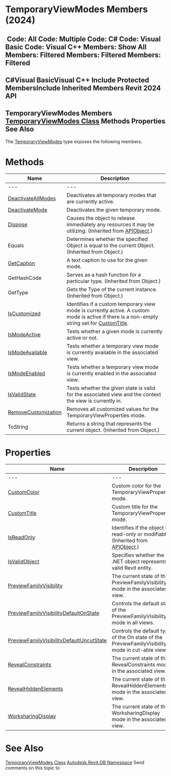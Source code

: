 # TemporaryViewModes Members (2024)

﻿
 Code: All Code: Multiple Code: C# Code: Visual Basic Code: Visual C++  Members: Show All Members: Filtered Members: Filtered Members: Filtered   
---  
C#Visual BasicVisual C++
Include Protected MembersInclude Inherited Members
Revit 2024 API  
---  
TemporaryViewModes Members  
[TemporaryViewModes Class](cf6ecc84-e459-55c5-a4d7-d88ae4033a23.md "TemporaryViewModes Class") Methods Properties See Also  
---  
The [TemporaryViewModes](cf6ecc84-e459-55c5-a4d7-d88ae4033a23.md "TemporaryViewModes Class") type exposes the following members.
# Methods
| Name | Description |
| --- | --- |
| --- | --- | --- |
| [DeactivateAllModes](d3ca63c1-b150-c1cd-2610-7083bd1b8263.md "DeactivateAllModes Method") | Deactivates all temporary modes that are currently active. |
| [DeactivateMode](a260a05e-3c58-6d09-901d-a99dfb39186b.md "DeactivateMode Method") | Deactivates the given temporary mode. |
| [Dispose](7c03212a-b587-1c89-3912-efea0d2619c5.md "Dispose Method") | Causes the object to release immediately any resources it may be utilizing. (Inherited from [APIObject](beb86ef5-39ad-3f0d-0cd9-0c929387a2bb.md "APIObject Class").) |
| Equals | Determines whether the specified Object is equal to the current Object. (Inherited from Object.) |
| [GetCaption](832c859a-4a42-4c2b-8a78-6b15d60f8773.md "GetCaption Method") | A text caption to use for the given mode. |
| GetHashCode | Serves as a hash function for a particular type.  (Inherited from Object.) |
| GetType | Gets the Type of the current instance. (Inherited from Object.) |
| [IsCustomized](c7177927-a0b0-0811-675e-87156d8ac40f.md "IsCustomized Method") | Identifies if a custom temporary view mode is currently active. A custom mode is active if there is a non-empty string set for [CustomTitle](9e59ad90-ea34-b2ee-6893-cd425aadb90f.md "CustomTitle Property"). |
| [IsModeActive](e65c3c3b-2c32-b680-03dd-17ee2318da41.md "IsModeActive Method") | Tests whether a given mode is currently active or not. |
| [IsModeAvailable](c5f8afb6-23aa-1c3f-c637-8cf2e3d09239.md "IsModeAvailable Method") | Tests whether a temporary view mode is currently available in the associated view. |
| [IsModeEnabled](e1b1ad8e-9cee-1969-441d-a8f567874cff.md "IsModeEnabled Method") | Tests whether a temporary view mode is currently enabled in the associated view. |
| [IsValidState](58a050cd-be15-c5f6-fb03-8bd16462faee.md "IsValidState Method") | Tests whether the given state is valid for the associated view and the context the view is currently in. |
| [RemoveCustomization](af568f76-72cd-ee0a-ab1d-b1bd13f2daf2.md "RemoveCustomization Method") | Removes all customized values for the TemporaryViewProperties mode. |
| ToString | Returns a string that represents the current object. (Inherited from Object.) |

# Properties
| Name | Description |
| --- | --- |
| --- | --- | --- |
| [CustomColor](45773356-1d6a-ad77-1fe3-26d575405f28.md "CustomColor Property") | Custom color for the TemporaryViewProperties mode. |
| [CustomTitle](9e59ad90-ea34-b2ee-6893-cd425aadb90f.md "CustomTitle Property") | Custom title for the TemporaryViewProperties mode. |
| [IsReadOnly](d516bcd2-a3fd-a578-58f6-f1add979bd07.md "IsReadOnly Property") | Identifies if the object is read-only or modifiable. (Inherited from [APIObject](beb86ef5-39ad-3f0d-0cd9-0c929387a2bb.md "APIObject Class").) |
| [IsValidObject](734d88c5-b94f-7ee6-436f-e5d92d4afce8.md "IsValidObject Property") | Specifies whether the .NET object represents a valid Revit entity. |
| [PreviewFamilyVisibility](24f8dd9e-c6e5-7c61-84c6-4556f345e7d4.md "PreviewFamilyVisibility Property") | The current state of the PreviewFamilyVisibility mode in the associated view. |
| [PreviewFamilyVisibilityDefaultOnState](295a6ae9-e3c0-795c-d025-fa52b47eea63.md "PreviewFamilyVisibilityDefaultOnState Property") | Controls the default state of the PreviewFamilyVisibility mode in all views. |
| [PreviewFamilyVisibilityDefaultUncutState](1787a21c-c908-637b-46e9-841ac843d840.md "PreviewFamilyVisibilityDefaultUncutState Property") | Controls the default type of the On state of the PreviewFamilyVisibility mode in cut-able views. |
| [RevealConstraints](ed674ada-1358-434b-2965-fccd01a3401c.md "RevealConstraints Property") | The current state of the RevealConstraints mode in the associated view. |
| [RevealHiddenElements](87e6bdea-ffa7-fdf1-d190-db9ae56e9bb3.md "RevealHiddenElements Property") | The current state of the RevealHiddenElements mode in the associated view. |
| [WorksharingDisplay](86ddd37f-36ef-b63e-559c-ae9a916e89ae.md "WorksharingDisplay Property") | The current state of the WorksharingDisplay mode in the associated view. |

# See Also
[TemporaryViewModes Class](cf6ecc84-e459-55c5-a4d7-d88ae4033a23.md "TemporaryViewModes Class")
[Autodesk.Revit.DB Namespace](87546ba7-461b-c646-cbb1-2cb8f5bff8b2.md "Autodesk.Revit.DB Namespace")
Send comments on this topic to 